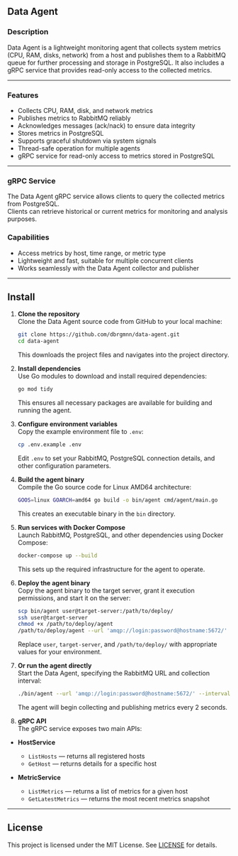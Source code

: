 ## Data Agent

### Description
Data Agent is a lightweight monitoring agent that collects system metrics (CPU, RAM, disks, network) from a host and publishes them to a RabbitMQ queue for further processing and storage in PostgreSQL. It also includes a gRPC service that provides read-only access to the collected metrics.

---

### Features
- Collects CPU, RAM, disk, and network metrics
- Publishes metrics to RabbitMQ reliably
- Acknowledges messages (ack/nack) to ensure data integrity
- Stores metrics in PostgreSQL
- Supports graceful shutdown via system signals
- Thread-safe operation for multiple agents
- gRPC service for read-only access to metrics stored in PostgreSQL

---

### gRPC Service
The Data Agent gRPC service allows clients to query the collected metrics from PostgreSQL.  
Clients can retrieve historical or current metrics for monitoring and analysis purposes.

### Capabilities
- Access metrics by host, time range, or metric type
- Lightweight and fast, suitable for multiple concurrent clients
- Works seamlessly with the Data Agent collector and publisher

---

## Install
1. **Clone the repository**  
   Clone the Data Agent source code from GitHub to your local machine:  
   ```bash
   git clone https://github.com/dbrgmnn/data-agent.git
   cd data-agent
   ```  
   This downloads the project files and navigates into the project directory.


2. **Install dependencies**  
   Use Go modules to download and install required dependencies:  
   ```bash
   go mod tidy
   ```  
   This ensures all necessary packages are available for building and running the agent.


3. **Configure environment variables**  
   Copy the example environment file to `.env`:  
   ```bash
   cp .env.example .env
   ```  
   Edit `.env` to set your RabbitMQ, PostgreSQL connection details, and other configuration parameters.


4. **Build the agent binary**  
   Compile the Go source code for Linux AMD64 architecture:  
   ```bash
   GOOS=linux GOARCH=amd64 go build -o bin/agent cmd/agent/main.go
   ```  
   This creates an executable binary in the `bin` directory.


5. **Run services with Docker Compose**  
   Launch RabbitMQ, PostgreSQL, and other dependencies using Docker Compose:  
   ```bash
   docker-compose up --build
   ```  
   This sets up the required infrastructure for the agent to operate.


6. **Deploy the agent binary**  
   Copy the agent binary to the target server, grant it execution permissions, and start it on the server:  
   ```bash
   scp bin/agent user@target-server:/path/to/deploy/
   ssh user@target-server
   chmod +x /path/to/deploy/agent
   /path/to/deploy/agent --url 'amqp://login:password@hostname:5672/' --interval 2
   ```  
   Replace `user`, `target-server`, and `/path/to/deploy/` with appropriate values for your environment.


7. **Or run the agent directly**  
   Start the Data Agent, specifying the RabbitMQ URL and collection interval:  
   ```bash
   ./bin/agent --url 'amqp://login:password@hostname:5672/' --interval 2
   ```  
   The agent will begin collecting and publishing metrics every 2 seconds.


8. **gRPC API**  
   The gRPC service exposes two main APIs:

- **HostService**
  - `ListHosts` — returns all registered hosts
  - `GetHost` — returns details for a specific host

- **MetricService**
  - `ListMetrics` — returns a list of metrics for a given host
  - `GetLatestMetrics` — returns the most recent metrics snapshot

---

## License
This project is licensed under the MIT License. See [LICENSE](./LICENSE) for details.